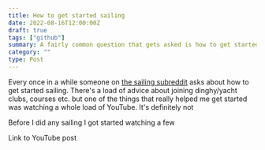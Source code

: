 ```yaml
---
title: How to get started sailing
date: 2022-08-16T12:00:00Z
draft: true
tags: ["github"]
summary: A fairly common question that gets asked is how to get started sailing. Herein are some of my thoughts on how to go about it.
category: ""
type: Post
---
```


Every once in a while someone on [the sailing subreddit](https://www.reddit.com/r/sailing/) asks about how to get started sailing. There's a load of advice about joining dinghy/yacht clubs, courses etc. but one of the things that really helped me get started was watching a whole load of YouTube. It's definitely not

Before I did any sailing I got started watching a few


Link to YouTube post
